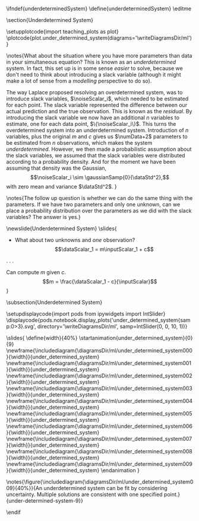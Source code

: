 \ifndef{underdeterminedSystem}
\define{underdeterminedSystem}
\editme

\section{Underdetermined System}

\setupplotcode{import teaching_plots as plot}
\plotcode{plot.under_determined_system(diagrams='\writeDiagramsDir/ml')}

\notes{What about the situation where you have more parameters than data in your simultaneous equation? This is known as an *underdetermined* system. In fact, this set up is in some sense *easier* to solve, because we don't need to think about introducing a slack variable (although it might make a lot of sense from a *modelling* perspective to do so).

The way Laplace proposed resolving an  overdetermined system, was to introduce slack variables, $\noiseScalar_i$, which needed to be estimated for each point. The slack variable represented the difference between our actual prediction and the true observation. This is known as the *residual*. By introducing the slack variable we now have an additional $n$ variables to estimate, one for each data point, $\{\noiseScalar_i\}$. This turns the overdetermined system into an underdetermined system. Introduction of $n$ variables, plus the original $m$ and $c$ gives us $\numData+2$ parameters to be estimated from $n$ observations, which makes the system *underdetermined*. However, we then made a probabilistic assumption about the slack variables, we assumed that the slack variables were distributed according to a probability density. And for the moment we have been assuming that density was the Gaussian, 
$$\noiseScalar_i \sim \gaussianSamp{0}{\dataStd^2},$$ 
with zero mean and variance $\dataStd^2$. }

\notes{The follow up question is whether we can do the same thing with the parameters. If we have two parameters and only one unknown, can we place a probability distribution over the parameters as we did with the slack variables? The answer is yes.}


\newslide{Underdetermined System}
\slides{
* What about two unknowns and *one* observation?
  $$\dataScalar_1 =  m\inputScalar_1 + c$$

. . .

Can compute $m$ given $c$. 
$$m = \frac{\dataScalar_1 - c}{\inputScalar}$$
}

\subsection{Underdetermined System}

\setupdisplaycode{import pods
from ipywidgets import IntSlider}
\displaycode{pods.notebook.display_plots('under_determined_system{samp:0>3}.svg', 
                            directory='\writeDiagramsDir/ml', samp=IntSlider(0, 0, 10, 1))}

\slides{
\define{width}{40%}
\startanimation{under_determined_system}{0}{9}
\newframe{\includediagram{\diagramsDir/ml/under_determined_system000}{\width}}{under_determined_system}
\newframe{\includediagram{\diagramsDir/ml/under_determined_system001}{\width}}{under_determined_system}
\newframe{\includediagram{\diagramsDir/ml/under_determined_system002}{\width}}{under_determined_system}
\newframe{\includediagram{\diagramsDir/ml/under_determined_system003}{\width}}{under_determined_system}
\newframe{\includediagram{\diagramsDir/ml/under_determined_system004}{\width}}{under_determined_system}
\newframe{\includediagram{\diagramsDir/ml/under_determined_system005}{\width}}{under_determined_system}
\newframe{\includediagram{\diagramsDir/ml/under_determined_system006}{\width}}{under_determined_system}
\newframe{\includediagram{\diagramsDir/ml/under_determined_system007}{\width}}{under_determined_system}
\newframe{\includediagram{\diagramsDir/ml/under_determined_system008}{\width}}{under_determined_system}
\newframe{\includediagram{\diagramsDir/ml/under_determined_system009}{\width}}{under_determined_system}
\endanimation
}

\notes{\figure{\includediagram{\diagramsDir/ml/under_determined_system009}{40%}}{An underdetermined system can be fit by considering uncertainty. Multiple solutions are consistent with one specified point.}{under-determined-system-9}}

\endif
